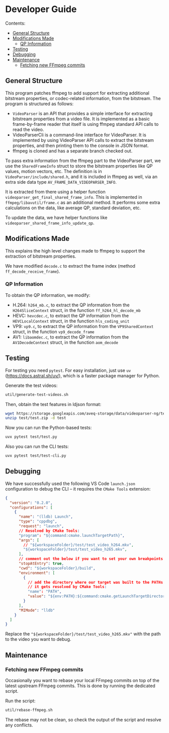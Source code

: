 # Developer Guide

Contents:

- [General Structure](#general-structure)
- [Modifications Made](#modifications-made)
  - [QP Information](#qp-information)
- [Testing](#testing)
- [Debugging](#debugging)
- [Maintenance](#maintenance)
  - [Fetching new FFmpeg commits](#fetching-new-ffmpeg-commits)

## General Structure

This program patches ffmpeg to add support for extracting additional bitstream properties, or codec-related information, from the bitstream. The program is structured as follows:

- `VideoParser` is an API that provides a simple interface for extracting bitstream properties from a video file. It is implemented as a basic frame-by-frame reader that itself is using ffmpeg standard API calls to read the video.
- VideoParserCli is a command-line interface for VideoParser. It is implemented by using VideoParser API calls to extract the bitstream properties, and then printing them to the console in JSON format.
- ffmpeg is cloned and has a separate branch checked out.

To pass extra information from the ffmpeg part to the VideoParser part, we use the `SharedFrameInfo` struct to store the bitstream properties like QP values, motion vectors, etc. The definition is in `VideoParser/include/shared.h`, and it is included in ffmpeg as well, via an extra side data type `AV_FRAME_DATA_VIDEOPARSER_INFO`.

It is extracted from there using a helper function `videoparser_get_final_shared_frame_info`. This is implemented in `ffmpeg/libavutil/frame.c` as an additional method. It performs some extra calculations on the data, like average QP, standard deviation, etc.

To update the data, we have helper functions like `videoparser_shared_frame_info_update_qp`.

## Modifications Made

This explains the high level changes made to ffmpeg to support the extraction of bitstream properties.

We have modified `decode.c` to extract the frame index (method `ff_decode_receive_frame`).

### QP Information

To obtain the QP information, we modify:

- H.264: `h264_mb.c`, to extract the QP information from the `H264SliceContext` struct, in the function `ff_h264_hl_decode_mb`
- HEVC: `hevcdec.c`, to extract the QP information from the `HEVCLocalContext` struct, in the function `hls_coding_unit`
- VP9: `vp9.c`, to extract the QP information from the `VP9SharedContext` struct, in the function `vp9_decode_frame`
- AV1: `libaomdec.c`, to extract the QP information from the `AV1DecodeContext` struct, in the function `aom_decode`

## Testing

For testing you need `pytest`. For easy installation, just use `uv` (https://docs.astral.sh/uv/), which is a faster package manager for Python.

Generate the test videos:

```bash
util/generate-test-videos.sh
```

Then, obtain the test features in ldjson format:

```bash
wget https://storage.googleapis.com/aveq-storage/data/videoparser-ng/test/test.zip -O test/test.zip
unzip test/test.zip -d test
```

Now you can run the Python-based tests:

```bash
uvx pytest test/test.py
```

Also you can run the CLI tests:

```bash
uvx pytest test/test-cli.py
```

## Debugging

We have successfully used the following VS Code `launch.json` configuration to debug the CLI – it requires the `CMake Tools` extension:

```json
{
  "version": "0.2.0",
  "configurations": [
    {
      "name": "(lldb) Launch",
      "type": "cppdbg",
      "request": "launch",
      // Resolved by CMake Tools:
      "program": "${command:cmake.launchTargetPath}",
      "args": [
        // "${workspaceFolder}/test/test_video_h264.mkv",
        "${workspaceFolder}/test/test_video_h265.mkv",
      ],
      // comment out the below if you want to set your own breakpoints!
      "stopAtEntry": true,
      "cwd": "${workspaceFolder}/build",
      "environment": [
        {
          // add the directory where our target was built to the PATHs
          // it gets resolved by CMake Tools:
          "name": "PATH",
          "value": "${env:PATH}:${command:cmake.getLaunchTargetDirectory}"
        }
      ],
      "MIMode": "lldb"
    }
  ]
}
```

Replace the `"${workspaceFolder}/test/test_video_h265.mkv"` with the path to the video you want to debug.

## Maintenance

### Fetching new FFmpeg commits

Occasionally you want to rebase your local FFmpeg commits on top of the latest upstream FFmpeg commits. This is done by running the dedicated script.

Run the script:

```bash
util/rebase-ffmpeg.sh
```

The rebase may not be clean, so check the output of the script and resolve any conflicts.
